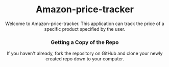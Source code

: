 <center>
<h1>Amazon-price-tracker</h1>

<p>Welcome to Amazon-price-tracker. This application can track the price of a specific product specified by the user.</p>


<h3>Getting a Copy of the Repo</h3>

<p>If you haven't already, fork the repository on GitHub and clone your newly created repo down to your computer.</p>
</center>